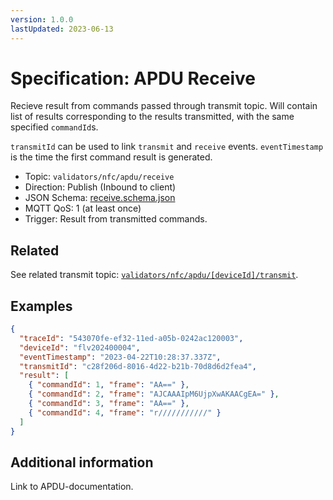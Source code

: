 ```yaml
---
version: 1.0.0
lastUpdated: 2023-06-13
---
```


# Specification: APDU Receive

Recieve result from commands passed through transmit topic. Will contain list of
results corresponding to the results transmitted, with the same specified
`commandId`s.

`transmitId` can be used to link `transmit` and `receive` events.
`eventTimestamp` is the time the first command result is generated.

- Topic: `validators/nfc/apdu/receive`
- Direction: Publish (Inbound to client)
- JSON Schema: [receive.schema.json](./receive.schema.json)
- MQTT QoS: 1 (at least once)
- Trigger: Result from transmitted commands.

## Related

See related transmit topic:
[`validators/nfc/apdu/[deviceId]/transmit`](../[deviceId]/transmit).

## Examples

```json
{
  "traceId": "543070fe-ef32-11ed-a05b-0242ac120003",
  "deviceId": "flv202400004",
  "eventTimestamp": "2023-04-22T10:28:37.337Z",
  "transmitId": "c28f206d-8016-4d22-b21b-70d8d6d2fea4",
  "result": [
    { "commandId": 1, "frame": "AA==" },
    { "commandId": 2, "frame": "AJCAAAIpM6UjpXwAKAACgEA=" },
    { "commandId": 3, "frame": "AA==" },
    { "commandId": 4, "frame": "r///////////" }
  ]
}
```

## Additional information

Link to APDU-documentation.
